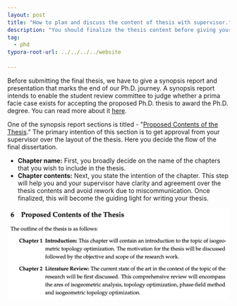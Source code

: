 ```yaml
---
layout: post
title: "How to plan and discuss the content of thesis with supervisor."
description: "You should finalize the thesis content before giving your synopsis. This post will containt the steps that I took to plan the content of thesis while writing the synopsis report."
tag: 
  - phd
typora-root-url: ../../../../website

---
```


Before submitting the final thesis, we have to give a synopsis report and presentation that marks the end of our Ph.D. journey. A synopsis report intends to enable the student review committee to judge whether a prima facie case exists for accepting the proposed Ph.D. thesis to award the Ph.D. degree. You can read more about it [here](https://abhigupta.io/2022/01/24/writing-synopsis.html).

One of the synopsis report sections is titled - "[Proposed Contents of the Thesis](https://github.com/iitrabhi/synopsis-template/blob/master/07.Chapters/Chapter6/Chapter6.tex)." The primary intention of this section is to get approval from your supervisor over the layout of the thesis. Here you decide the flow of the final dissertation. 

- **Chapter name:** First, you broadly decide on the name of the chapters that you wish to include in the thesis.
- **Chapter contents:** Next, you state the intention of the chapter. This step will help you and your supervisor have clarity and agreement over the thesis contents and avoid rework due to miscommunication. Once finalized, this will become the guiding light for writing your thesis.

![image-20220223110227804](/assets/images/image-20220223110227804.png)

